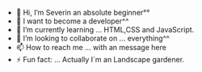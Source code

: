 - 👋 Hi, I’m Severin an absolute beginner°°
- 👀 I want to become a developer^^
- 🌱 I’m currently learning ... HTML,CSS and JavaScript.
- 💞️ I’m looking to collaborate on ... everything^^
- 📫 How to reach me ... with an message here 
- ⚡ Fun fact: ... Actually I´m an Landscape gardener.

<!---
Isethoro/Isethoro is a ✨ special ✨ repository because its `README.md` (this file) appears on your GitHub profile.
You can click the Preview link to take a look at your changes.
--->
